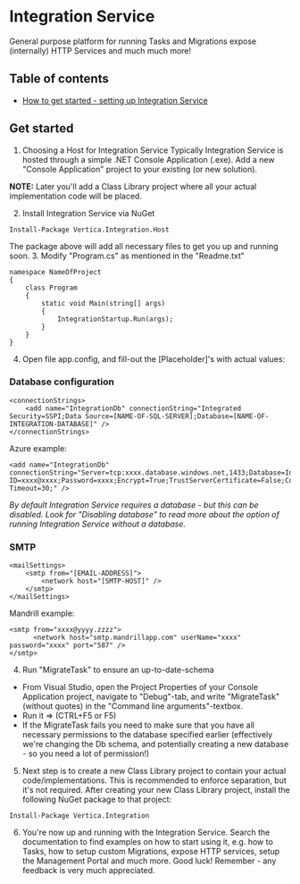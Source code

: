 # Integration Service
General purpose platform for running Tasks and Migrations expose (internally) HTTP Services and much much more!

## Table of contents
 - [How to get started - setting up Integration Service](docs/getting-started.md)

## Get started

1. Choosing a Host for Integration Service
Typically Integration Service is hosted through a simple .NET Console Application (.exe). Add a new "Console Application" project to your existing (or new solution). 

  **NOTE:** Later you'll add a Class Library project where all your actual implementation code will be placed.

2. Install Integration Service via NuGet
  ```
  Install-Package Vertica.Integration.Host
  ```
  The package above will add all necessary files to get you up and running soon.
3. Modify "Program.cs" as mentioned in the "Readme.txt"
  ```
  namespace NameOfProject
  {
      class Program
      {
          static void Main(string[] args)
          {
              IntegrationStartup.Run(args);
          }
      }
  }
 
  ```
4. Open file app.config, and fill-out the [Placeholder]'s with actual values:
 
  ### Database configuration
  ```
  <connectionStrings>
      <add name="IntegrationDb" connectionString="Integrated Security=SSPI;Data Source=[NAME-OF-SQL-SERVER];Database=[NAME-OF-INTEGRATION-DATABASE]" />
  </connectionStrings>  
  ```

  Azure example:
  ```
  <add name="IntegrationDb" connectionString="Server=tcp:xxxx.database.windows.net,1433;Database=IntegrationDb;User ID=xxxx@xxxx;Password=xxxx;Encrypt=True;TrustServerCertificate=False;Connection Timeout=30;" />
  ```  

  *By default Integration Service requires a database - but this can be disabled. Look for "Disabling database" to read more about the option of running Integration Service without a database.*
  
  ### SMTP
  ```
  <mailSettings>
      <smtp from="[EMAIL-ADDRESS]">
          <network host="[SMTP-HOST]" />
      </smtp>
  </mailSettings>
  ```
  
  Mandrill example:
  ```
  <smtp from="xxxx@yyyy.zzzz">
        <network host="smtp.mandrillapp.com" userName="xxxx" password="xxxx" port="587" />
  </smtp>
  ```    

4. Run "MigrateTask" to ensure an up-to-date-schema
 - From Visual Studio, open the Project Properties of your Console Application project, navigate to "Debug"-tab, and write "MigrateTask" (without quotes) in the "Command line arguments"-textbox.
 - Run it => (CTRL+F5 or F5)
 - If the MigrateTask fails you need to make sure that you have all necessary permissions to the database specified earlier (effectively we're changing the Db schema, and potentially creating a new database - so you need a lot of permission!)

5. Next step is to create a new Class Library project to contain your actual code/implementations. This is recommended to enforce separation, but it's not required. After creating your new Class Library project, install the following NuGet package to that project:
  ```
  Install-Package Vertica.Integration
  ```
6. You're now up and running with the Integration Service. Search the documentation to find examples on how to start using it, e.g. how to Tasks, how to setup custom Migrations, expose HTTP services, setup the Management Portal and much more. Good luck! Remember - any feedback is very much appreciated.
